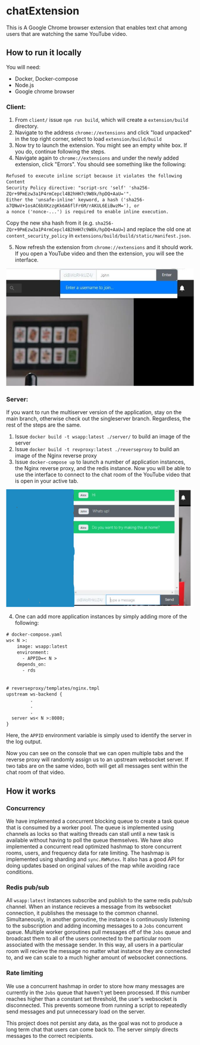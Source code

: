 # chatExtension
This is A Google Chrome browser extension that enables text chat among users that are watching the same YouTube video.

## How to run it locally

You will need:
- Docker, Docker-compose
- Node.js
- Google chrome browser



### Client:
1. From `client/` issue `npm run build`, which will create a `extension/build` directory. 
2. Navigate to the address `chrome://extensions` and click "load unpacked" in the top right corner, select to load `extension/build/build`
3. Now try to launch the extension. You might see an empty white box. If you do, continue following the steps. 
4. Navigate again to `chrome://extensions` and under the newly added extension, click "Errors". You should see something like the following:
  ```
  Refused to execute inline script because it violates the following Content
  Security Policy directive: "script-src 'self' 'sha256-ZQr+9PmEzw3a1P4rmCepcl4B2hHH7c9W8k/hpDQ+AaU='". 
  Either the 'unsafe-inline' keyword, a hash ('sha256-a7QNwV+1osAC6bXKzzgKk6A6flFr6M/rAKUL6EiBwzM='), or 
  a nonce ('nonce-...') is required to enable inline execution.
  ```
  Copy the new sha hash from it (e.g. `sha256-ZQr+9PmEzw3a1P4rmCepcl4B2hHH7c9W8k/hpDQ+AaU=`) and replace the old one at `content_security_policy` in `extensions/build/build/static/manifest.json`. 

5. Now refresh the extension from `chrome://extensions` and it should work. If you open a YouTube video and then the extension, you will see the interface.

![Sign in](https://github.com/miteshkumar77/chatExtension/blob/main/cap1.jpg?raw=true)

### Server:

If you want to run the multiserver version of the application, stay on the main branch, otherwise check out the singleserver branch. Regardless, the rest of the steps are the same. 

1. Issue `docker build -t wsapp:latest ./server/` to build an image of the server
2. Issue `docker build -t revproxy:latest ./reverseproxy` to build an image of the Nginx reverse proxy
3. Issue `docker-compose up` to launch a number of application instances, the Nginx reverse proxy, and the redis instance. Now you will be able to use the interface to connect to the chat room of the YouTube video that is open in your active tab. 

![Chat](https://github.com/miteshkumar77/chatExtension/blob/main/cap2.png?raw=true)


4. One can add more application instances by simply adding more of the following:
```
# docker-compose.yaml
ws< N >:
    image: wsapp:latest
    environment:
      - APPID=< N >
    depends_on:
      - rds
     
     
# reverseproxy/templates/nginx.tmpl
upstream ws-backend {
         .
         .
         .
  server ws< N >:8080;
}

```
Here, the `APPID` environment variable is simply used to identify the server in the log output. 

Now you can see on the console that we can open multiple tabs and the reverse proxy will randomly assign us to an upstream websocket server. If two tabs are on the same video, both will get all messages sent within the chat room of that video. 



## How it works

### Concurrency
We have implemented a concurrent blocking queue to create a task queue that is consumed by a worker pool. The queue is implemented using channels as locks so that waiting threads can stall until a new task is available without having to poll the queue themselves. 
We have also implemented a concurrent read optimized hashmap to store concurrent rooms, users, and frequency data for rate limiting. The hashmap is implemented using sharding and `sync.RWMutex`. It also has a good API for doing updates based on original values of the map while avoiding race conditions.

### Redis pub/sub
All `wsapp:latest` instances subscribe and publish to the same redis pub/sub channel. When an instance recieves a message from its websocket connection, it publishes the message to the common channel. Simultaneously, in another goroutine, the instance is continuously listening to the subscription and adding incoming messages to a `Jobs` concurrent queue. Multiple worker goroutines pull messages off of the `Jobs` queue and broadcast them to all of the users connected to the particular room associated with the message sender. In this way, all users in a particular room will recieve the message no matter what instance they are connected to, and we can scale to a much higher amount of websocket connections. 

### Rate limiting
We use a concurrent hashmap in order to store how many messages are currently in the `Jobs` queue that haven't yet been processed. If this number reaches higher than a constant set threshold, the user's websocket is disconnected. This prevents someone from running a script to repeatedly send messages and put unnecessary load on the server.

This project does not persist any data, as the goal was not to produce a long term chat that users can come back to. The server simply directs messages to the correct recipients. 
  



